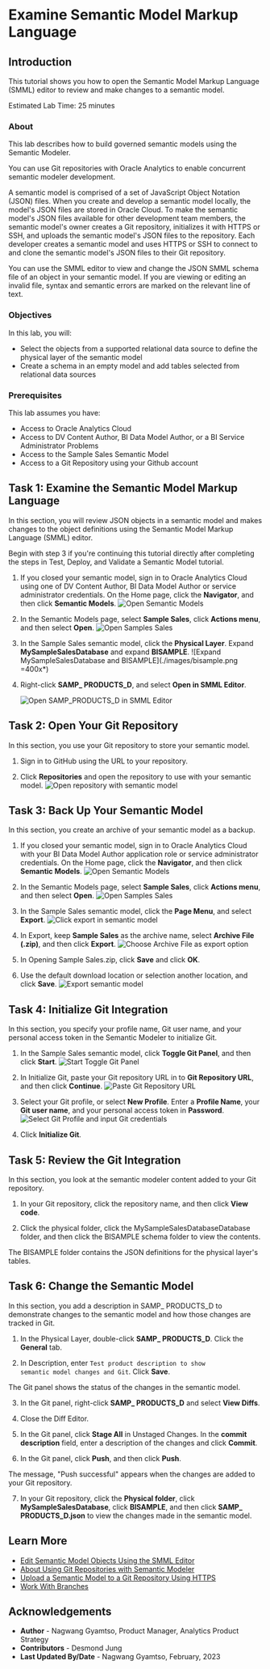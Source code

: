 # Examine Semantic Model Markup Language

## Introduction

This tutorial shows you how to open the Semantic Model Markup Language (SMML) editor to review and make changes to a semantic model.


Estimated Lab Time: 25 minutes

### About
This lab describes how to build governed semantic models using the Semantic Modeler.

You can use Git repositories with Oracle Analytics to enable concurrent semantic modeler development.

A semantic model is comprised of a set of JavaScript Object Notation (JSON) files. When you create and develop a semantic model locally, the model's JSON files are stored in Oracle Cloud. To make the semantic model's JSON files available for other development team members, the semantic model's owner creates a Git repository, initializes it with HTTPS or SSH, and uploads the semantic model's JSON files to the repository. Each developer creates a semantic model and uses HTTPS or SSH to connect to and clone the semantic model's JSON files to their Git repository.

You can use the SMML editor to view and change the JSON SMML schema file of an object in your semantic model. If you are viewing or editing an invalid file, syntax and semantic errors are marked on the relevant line of text.

### Objectives

In this lab, you will:
* Select the objects from a supported relational data source to define the physical layer of the semantic model
* Create a schema in an empty model and add tables selected from relational data sources

### Prerequisites

This lab assumes you have:
* Access to Oracle Analytics Cloud
* Access to DV Content Author, BI Data Model Author, or a BI Service Administrator Problems
* Access to the Sample Sales Semantic Model
* Access to a Git Repository using your Github account


## Task 1: Examine the Semantic Model Markup Language

In this section, you will review JSON objects in a semantic model and makes changes to the object definitions using the Semantic Model Markup Language (SMML) editor.

Begin with step 3 if you're continuing this tutorial directly after completing the steps in Test, Deploy, and Validate a Semantic Model tutorial.


1. If you closed your semantic model, sign in to Oracle Analytics Cloud using one of DV Content Author, BI Data Model Author or service administrator credentials. On the Home page, click the **Navigator**, and then click **Semantic Models**.
	![Open Semantic Models](./images/semantic-models.png)

2. In the Semantic Models page, select **Sample Sales**, click **Actions menu**, and then select **Open**.
	![Open Samples Sales](./images/open-sample-sales.png)

3. In the Sample Sales semantic model, click the **Physical Layer**. Expand **MySampleSalesDatabase** and expand **BISAMPLE**.
	![Expand MySampleSalesDatabase and BISAMPLE](./images/bisample.png =400x*)

4. Right-click **SAMP_ PRODUCTS_D**, and select **Open in SMML Editor**.

	![Open SAMP_PRODUCTS_D in SMML Editor](./images/samp-prod-ssml.png)

## Task 2: Open Your Git Repository

In this section, you use your Git repository to store your semantic model.

1. Sign in to GitHub using the URL to your repository.

2. Click **Repositories** and open the repository to use with your semantic model.
	![Open repository with semantic model](./images/semantic-modeler-repo.png)

## Task 3: Back Up Your Semantic Model

In this section, you create an archive of your semantic model as a backup.

1. If you closed your semantic model, sign in to Oracle Analytics Cloud with your BI Data Model Author application role or service administrator credentials. On the Home page, click the **Navigator**, and then click **Semantic Models**.
	![Open Semantic Models](./images/semantic-models.png)

2. In the Semantic Models page, select **Sample Sales**, click **Actions menu**, and then select **Open**.
	![Open Samples Sales](./images/open-sample-sales.png)
	
3. In the Sample Sales semantic model, click the **Page Menu**, and select **Export**.
	![Click export in semantic model](./images/export.png)

4. In Export, keep **Sample Sales** as the archive name, select **Archive File (.zip)**, and then click **Export**.
	![Choose Archive File as export option](./images/archive-file.png)

5. In Opening Sample Sales.zip, click **Save** and click **OK**.

6. Use the default download location or selection another location, and click **Save**.
	![Export semantic model](./images/save-sample-sales-zip.png)

## Task 4: Initialize Git Integration

In this section, you specify your profile name, Git user name, and your personal access token in the Semantic Modeler to initialize Git.

1. In the Sample Sales semantic model, click **Toggle Git Panel**, and then click **Start**.
	![Start Toggle Git Panel](./images/toggle-git-panel.png)

2. In Initialize Git, paste your Git repository URL in to **Git Repository URL**, and then click **Continue**.
	![Paste Git Repository URL](./images/initialize-git.png)

3. Select your Git profile, or select **New Profile**. Enter a **Profile Name**, your **Git user name**, and your personal access token in **Password**.
	![Select Git Profile and input Git credentials](./images/initialize-git.png)
4. Click **Initialize Git**.

## Task 5: Review the Git Integration

In this section, you look at the semantic modeler content added to your Git repository.

1. In your Git repository, click the repository name, and then click **View code**.

2. Click the physical folder, click the MySampleSalesDatabaseDatabase folder, and then click the BISAMPLE schema folder to view the contents.

The BISAMPLE folder contains the JSON definitions for the physical layer's tables.

## Task 6: Change the Semantic Model

In this section, you add a description in SAMP_ PRODUCTS_D to demonstrate changes to the semantic model and how those changes are tracked in Git.

1. In the Physical Layer, double-click **SAMP_ PRODUCTS_D**. Click the **General** tab.

2. In Description, enter <code>Test product description to show semantic model changes and Git</code>. Click **Save**.

The Git panel shows the status of the changes in the semantic model.

3. In the Git panel, right-click **SAMP_ PRODUCTS_D** and select **View Diffs**.

4. Close the Diff Editor.

5. In the Git panel, click **Stage All** in Unstaged Changes. In the **commit description** field, enter a description of the changes and click **Commit**.

6. In the Git panel, click **Push**, and then click **Push**.

The message, "Push successful" appears when the changes are added to your Git repository.

7. In your Git repository, click the **Physical folder**, click **MySampleSalesDatabase**, click **BISAMPLE**, and then click **SAMP_ PRODUCTS_D.json** to view the changes made in the semantic model.

## Learn More
* [Edit Semantic Model Objects Using the SMML Editor](https://docs.oracle.com/en/cloud/paas/analytics-cloud/acmdg/edit-semantic-model-objects-using-smml-editor.html)
* [About Using Git Repositories with Semantic Modeler](https://docs.oracle.com/en/cloud/paas/analytics-cloud/acmdg/using-git-repositories-semantic-modeler.html)
* [Upload a Semantic Model to a Git Repository Using HTTPS](https://docs.oracle.com/en/cloud/paas/analytics-cloud/acmdg/upload-semantic-model-git-repository-using-https.html)
* [Work With Branches](https://docs.oracle.com/en/cloud/paas/analytics-cloud/acmdg/work-branches.html)

## Acknowledgements
* **Author** - Nagwang Gyamtso, Product Manager, Analytics Product Strategy
* **Contributors** - Desmond Jung
* **Last Updated By/Date** - Nagwang Gyamtso, February, 2023
